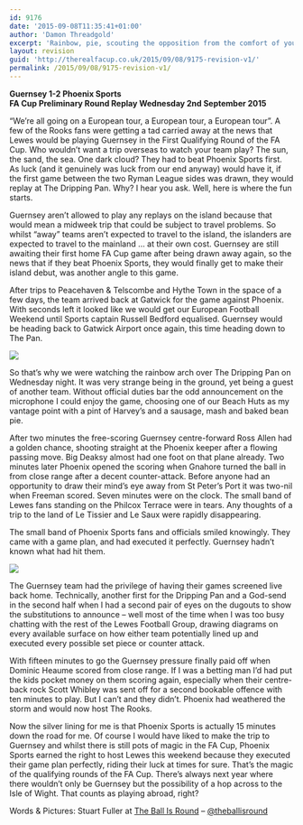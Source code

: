 ```yaml
---
id: 9176
date: '2015-09-08T11:35:41+01:00'
author: 'Damon Threadgold'
excerpt: 'Rainbow, pie, scouting the opposition from the comfort of your own ground on an awayday. Stuart Fuller.'
layout: revision
guid: 'http://therealfacup.co.uk/2015/09/08/9175-revision-v1/'
permalink: /2015/09/08/9175-revision-v1/
---
```


**Guernsey 1-2 Phoenix Sports**  
 **FA Cup Preliminary Round Replay Wednesday 2nd September 2015**

“We’re all going on a European tour, a European tour, a European tour”. A few of the Rooks fans were getting a tad carried away at the news that Lewes would be playing Guernsey in the First Qualifying Round of the FA Cup. Who wouldn’t want a trip overseas to watch your team play? The sun, the sand, the sea. One dark cloud? They had to beat Phoenix Sports first. As luck (and it genuinely was luck from our end anyway) would have it, if the first game between the two Ryman League sides was drawn, they would replay at The Dripping Pan. Why? I hear you ask. Well, here is where the fun starts.

Guernsey aren’t allowed to play any replays on the island because that would mean a midweek trip that could be subject to travel problems. So whilst “away” teams aren’t expected to travel to the island, the islanders are expected to travel to the mainland … at their own cost. Guernsey are still awaiting their first home FA Cup game after being drawn away again, so the news that if they beat Phoenix Sports, they would finally get to make their island debut, was another angle to this game.

After trips to Peacehaven &amp; Telscombe and Hythe Town in the space of a few days, the team arrived back at Gatwick for the game against Phoenix. With seconds left it looked like we would get our European Football Weekend until Sports captain Russell Bedford equalised. Guernsey would be heading back to Gatwick Airport once again, this time heading down to The Pan.

![](https://lh3.googleusercontent.com/-VCdmWL5s4Ko/Ve64DkWDQ3I/AAAAAAAAFlI/Nzx8D-6ntUc/s640-Ic42/20933872728_c57eed80f6_z%252520%2525281%252529.jpg)

So that’s why we were watching the rainbow arch over The Dripping Pan on Wednesday night. It was very strange being in the ground, yet being a guest of another team. Without official duties bar the odd announcement on the microphone I could enjoy the game, choosing one of our Beach Huts as my vantage point with a pint of Harvey’s and a sausage, mash and baked bean pie.

After two minutes the free-scoring Guernsey centre-forward Ross Allen had a golden chance, shooting straight at the Phoenix keeper after a flowing passing move. Big Deaksy almost had one foot on that plane already. Two minutes later Phoenix opened the scoring when Gnahore turned the ball in from close range after a decent counter-attack. Before anyone had an opportunity to draw their mind’s eye away from St Peter’s Port it was two-nil when Freeman scored. Seven minutes were on the clock. The small band of Lewes fans standing on the Philcox Terrace were in tears. Any thoughts of a trip to the land of Le Tissier and Le Saux were rapidly disappearing.

The small band of Phoenix Sports fans and officials smiled knowingly. They came with a game plan, and had executed it perfectly. Guernsey hadn’t known what had hit them.

![](https://lh3.googleusercontent.com/-CRt385y8bsc/Ve64DgMnjPI/AAAAAAAAFlQ/BBMJuij6g10/s640-Ic42/21095522246_8f17c05da5_k%252520%2525281%252529.jpg)

The Guernsey team had the privilege of having their games screened live back home. Technically, another first for the Dripping Pan and a God-send in the second half when I had a second pair of eyes on the dugouts to show the substitutions to announce – well most of the time when I was too busy chatting with the rest of the Lewes Football Group, drawing diagrams on every available surface on how either team potentially lined up and executed every possible set piece or counter attack.

With fifteen minutes to go the Guernsey pressure finally paid off when Dominic Heaume scored from close range. If I was a betting man I’d had put the kids pocket money on them scoring again, especially when their centre-back rock Scott Whibley was sent off for a second bookable offence with ten minutes to play. But I can’t and they didn’t. Phoenix had weathered the storm and would now host The Rooks.

Now the silver lining for me is that Phoenix Sports is actually 15 minutes down the road for me. Of course I would have liked to make the trip to Guernsey and whilst there is still pots of magic in the FA Cup, Phoenix Sports earned the right to host Lewes this weekend because they executed their game plan perfectly, riding their luck at times for sure. That’s the magic of the qualifying rounds of the FA Cup. There’s always next year where there wouldn’t only be Guernsey but the possibility of a hop across to the Isle of Wight. That counts as playing abroad, right?

Words &amp; Pictures: Stuart Fuller at [The Ball Is Round](http://theballisround.co.uk/) – [@theballisround](https://twitter.com/theballisround)